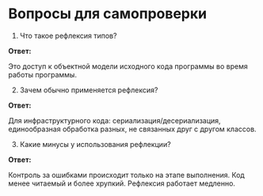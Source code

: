 # Вопросы для самопроверки

1. Что такое рефлексия типов?

**Ответ:**

Это доступ к объектной модели исходного кода программы во время работы программы.

2. Зачем обычно применяется рефлексия?

**Ответ:**

Для инфраструктурного кода: сериализация/десериализация, единообразная обработка разных, не связанных друг с другом классов.

3. Какие минусы у использования рефлекции?

**Ответ:**

Контроль за ошибками происходит только на этапе выполнения. Код менее читаемый и более хрупкий. Рефлексия работает медленно.
